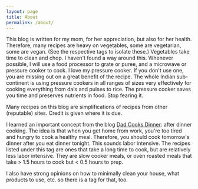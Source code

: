 ```yaml
---
layout: page
title: About
permalink: /about/
---
```


<!---
When I'm cooking, I'm trying to get it done as fast as possible so I can get to the good part: eating. That's why it can be irritating when a food blogger waxes lyrical about how great the food is before you get to the recipe. I skip the verbiage, but wonder if I missed anything important (like the time I added a tablespoon of grated nutmeg to my Bolognese sauce because the NYT recipe listed a whole nutmeg under 'ingredients', only to require a light zest of it later in the instructions). 

So the principle of every recipe on this blog is to get to the point as quickly as possible. There are no long back stories to the recipes. Every essential ingredient is listed in the quantity required in the ingredients list. If the precise amount of an ingredient is not important, that flexibility is left to the chef. This is not the Joy of Cooking. You don't need your quarter teaspoon measure or three sauce pans. Whenever a simplification can be made in the order of operations so that you need less pans, it is made. Whenever a sacrifice can be made in the final presentation so that you need less pans or steps, it is made. Most people making dinner don't have a sou chef to prepare all of the ingredients ahead of time, so the operations are listed assuming that you are working on the next step while the current one is processing (e.g. chopping the tomato while the onion sautés). 
-->

This blog is written for my mom, for her appreciation, but also for her health. Therefore, many recipes are heavy on vegetables, some are vegetarian, some are vegan. (See the respective tags to isolate these.) Vegetables take time to clean and chop. I haven't found a way around this. Whenever possible, I will use a food processor to grate or puree, and a microwave or pressure cooker to cook. I love my pressure cooker. If you don't use one, you are missing out on a great benefit of the recipe. The whole Indian sub-continent is using pressure cookers in all ranges of sizes very effectively for cooking everything from dals and pulses to rice. The pressure cooker saves you time and preserves nutrients in food. Stop fearing it.

Many recipes on this blog are simplifications of recipes from other (reputable) sites. Credit is given where it is due.

I learned an important concept from the blog [Dad Cooks Dinner](https://www.dadcooksdinner.com/): after dinner cooking. The idea is that when you get home from work, you're too tired and hungry to cook a healthy meal. Therefore, you should cook tomorrow's dinner after you eat dinner tonight. This sounds labor intensive. The recipes listed under this tag are ones that take a long time to cook, but are relatively less labor intensive. They are slow cooker meals, or oven roasted meals that take > 1.5 hours to cook but < 0.5 hours to prep. 

I also have strong opinions on how to minimally clean your house, what products to use, etc. so there is a tag for that, too.  
